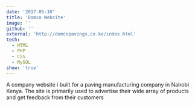```yaml
---
date: '2017-05-10'
title: 'Domco Website'
image: ''
github: ''
external: 'http://domcopavings.co.ke/index.html'
tech:
  - HTML 
  - PHP
  - CSS
  - MySQL
show: 'true'
---
```


A company website i built for a paving manufacturing company in Nairobi Kenya. The site is primarily used to advertise their wide array of products and get feedback from their customers
